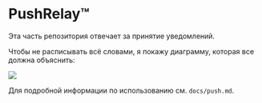 # PushRelay™

Эта часть репозитория отвечает за принятие уведомлений.

Чтобы не расписывать всё словами, я покажу диаграмму, которая
все должна объяснить:

![](https://mermaid.ink/img/eyJjb2RlIjoic2VxdWVuY2VEaWFncmFtXG7QmtC70LjQtdC90YIgLT4-IFB1c2hSZWxheeKEojog0JfQsNC_0YDQvtGBINC90LAg0YDQtdCz0LjRgdGC0YDQsNGG0LjRjlxu0JrQu9C40LXQvdGCIC0-PiBQdXNoUmVsYXnihKI6INCi0L7QutC10L0gQ2FtcGZpcmVcblB1c2hSZWxheeKEoiAtLT4-INCa0LvQuNC10L3Rgjog0KLQvtC60LXQvSDQsNCy0YLQvtGA0LjQt9Cw0YbQuNC4INCyIFdTXG5cblB1c2hSZWxheeKEoiAtPj4gRmlyZWJhc2U6INCX0LDQv9GA0L7RgSDQvdCwINGA0LXQs9C40YHRgtGA0LDRhtC40Y4g0Lgg0YHRgdGL0LvQutCwIFdlYiBQdXNoXG5GaXJlYmFzZSAtLT4-IFB1c2hSZWxheeKEojog0KLQvtC60LXQvSBGaXJlYmFzZVxuUHVzaFJlbGF54oSiIC0-PiBDYW1wZmlyZTog0KDQtdCz0LjRgdGC0YDQsNGG0LjRjyDRgtC-0LrQtdC90LAgRmlyZWJhc2Vcblxu0JrQu9C40LXQvdGCIC0-IFB1c2hSZWxheeKEojog0KPRgdGC0LDQvdC-0LLQutCwINGB0L7QtdC00LjQvdC10L3QuNGPINC_0L4gV2Vic29ja2V0XG5hY3RpdmF0ZSBQdXNoUmVsYXnihKJcblxubG9vcFxuQ2FtcGZpcmUgLT4-IEZpcmViYXNlOiDQo9Cy0LXQtNC-0LzQu9C10L3QuNC1XG5GaXJlYmFzZSAtPj4gUHVzaFJlbGF54oSiOiDQo9Cy0LXQtNC-0LzQu9C10L3QuNC1XG5QdXNoUmVsYXnihKIgLT4-INCa0LvQuNC10L3Rgjog0KPQstC10LTQvtC80LvQtdC90LjQtVxuZW5kXG5cbtCa0LvQuNC10L3RgiAtPiBQdXNoUmVsYXnihKI6INCg0LDQt9GA0YvQsiDRgdC-0LXQtNC40L3QtdC90LjRj1xuZGVhY3RpdmF0ZSBQdXNoUmVsYXnihKJcblxuUHVzaFJlbGF54oSiIC0-PiBDYW1wZmlyZTog0JfQsNC_0YDQvtGBINC90LAg0YPQtNCw0LvQtdC90LjQtSDRgtC-0LrQtdC90LAgRmlyZWJhc2VcbiIsIm1lcm1haWQiOnsidGhlbWUiOiJkYXJrIn0sInVwZGF0ZUVkaXRvciI6dHJ1ZSwiYXV0b1N5bmMiOnRydWUsInVwZGF0ZURpYWdyYW0iOnRydWV9)

Для подробной информации по использованию см. `docs/push.md`.
